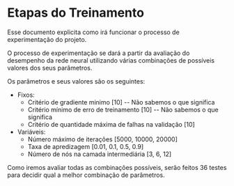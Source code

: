 Etapas do Treinamento
=====================
Esse documento explicita como irá funcionar o processo de experimentação do projeto.

O processo de experimentação se dará a partir da avaliação do desempenho da rede neural utilizando várias combinações
de possíveis valores dos seus parâmetros.

Os parâmetros e seus valores são os seguintes:
  * Fixos:
    * Critério de gradiente minimo [10] -- Não sabemos o que significa
    * Critério mínimo de erro de treinamento  [10] -- Não sabemos o que significa
    * Critério de quantidade máxima de falhas na validação [10]
  * Variáveis:
    * Número máximo de iterações [5000, 10000, 20000]
    * Taxa de apredizagem [0.01, 0.1, 0.5, 0.9]
    * Número de nós na camada intermediária [3, 6, 12]

Como iremos avaliar todas as combinações possíveis, serão feitos 36 testes para decidir qual a melhor
combinação de parâmetros.
